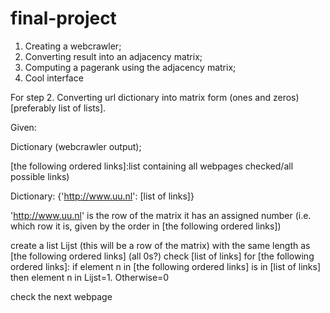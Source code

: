 # final-project

1. Creating a webcrawler;
2. Converting result into an adjacency matrix;
3. Computing a pagerank using the adjacency matrix;
4. Cool interface

For step 2.
Converting url dictionary into matrix form (ones and zeros) [preferably list of lists].

Given:

Dictionary (webcrawler output); 

[the following ordered links]:list containing all webpages checked/all possible links)




Dictionary: {'http://www.uu.nl': [list of links]}

'http://www.uu.nl' is the row of the matrix
it has an assigned number (i.e. which row it is, given by the order in [the following ordered links])

create a list Lijst (this will be a row of the matrix) with the same length as [the following ordered links] (all 0s?)
check [list of links] for [the following ordered links]:
if element n in [the following ordered links] is in [list of links] then element n in Lijst=1. Otherwise=0

check the next webpage
